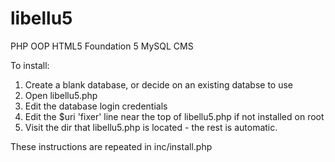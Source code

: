 libellu5
========

PHP OOP HTML5 Foundation 5 MySQL CMS

To install:

  1. Create a blank database, or decide on an existing databse to use
  2. Open libellu5.php
  3. Edit the database login credentials
  4. Edit the $uri 'fixer' line near the top of libellu5.php if not installed on root
  5. Visit the dir that libellu5.php is located - the rest is automatic.

These instructions are repeated in inc/install.php
